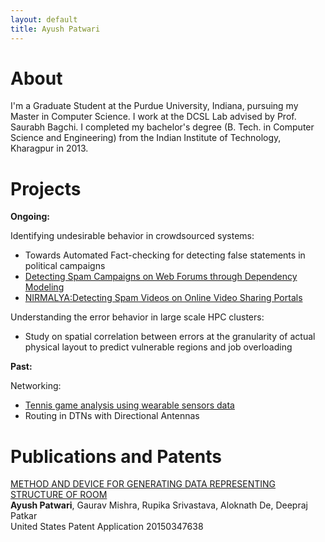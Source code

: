 ```yaml
---
layout: default
title: Ayush Patwari
---
```

# About

I'm a Graduate Student at the Purdue University, Indiana, pursuing my 
Master in Computer Science. I work at the DCSL Lab advised by Prof. Saurabh Bagchi. I completed my bachelor's 
degree (B. Tech. in Computer Science and Engineering) from the Indian Institute 
of Technology, Kharagpur in 2013.

# Projects

**Ongoing:**

Identifying undesirable behavior in crowdsourced systems: 

* Towards Automated Fact-checking for detecting false statements in political campaigns 
* [Detecting Spam Campaigns on Web Forums through Dependency Modeling](http://cs.berkeley.edu/~anuragk/papers/succinct.pdf)
* [NIRMALYA:Detecting Spam Videos on Online Video Sharing Portals](http://cs.berkeley.edu/~anuragk/papers/blowfish.pdf)

Understanding the error behavior in large scale HPC clusters:

* Study on spatial correlation between errors at the granularity of actual physical layout to predict vulnerable regions and job overloading

**Past:**

Networking:

* [Tennis game analysis using wearable sensors data]()
* Routing in DTNs with Directional Antennas

# Publications and Patents

[METHOD AND DEVICE FOR GENERATING DATA REPRESENTING STRUCTURE OF ROOM](http://www.freepatentsonline.com/20150347638.pdf)<br>
**Ayush Patwari**, Gaurav Mishra, Rupika Srivastava, Aloknath De, Deepraj Patkar<br>
United States Patent Application 20150347638

